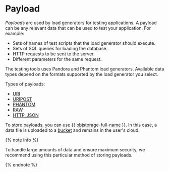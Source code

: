 # Payload

_Payloads_ are used by load generators for testing applications. A payload can be any relevant data that can be used to test your application. For example:

* Sets of names of test scripts that the load generator should execute.
* Sets of SQL queries for loading the database.
* HTTP requests to be sent to the server.
* Different parameters for the same request.

The testing tools uses Pandora and Phantom load generators. Available data types depend on the formats supported by the load generator you select.

Types of payloads:

* [URI](payloads/uri.md)
* [URIPOST](payloads/uripost.md)
* [PHANTOM](payloads/phantom.md)
* [RAW](payloads/raw.md)
* [HTTP_JSON](payloads/http-json.md)

To store payloads, you can use [{{ objstorage-full-name }}](../../storage/). In this case, a data file is uploaded to a [bucket](../../storage/concepts/bucket.md) and remains in the user's cloud.

{% note info %}

To handle large amounts of data and ensure maximum security, we recommend using this particular method of storing payloads.

{% endnote %}
